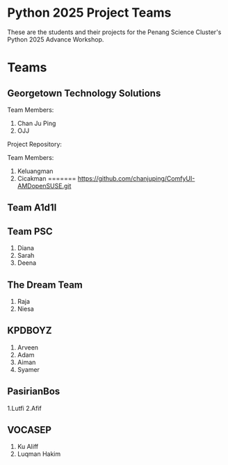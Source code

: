 # Python 2025 Project Teams

These are the students and their projects for the Penang Science Cluster's Python 2025 Advance Workshop.

# Teams

## Georgetown Technology Solutions

Team Members: 

1. Chan Ju Ping
2. OJJ

Project Repository:

Team Members:

1. Keluangman
2. Cicakman
=======
https://github.com/chanjuping/ComfyUI-AMDopenSUSE.git
   
## Team A1d1l

## Team PSC

1. Diana
2. Sarah
3. Deena

## The Dream Team

1. Raja
2. Niesa

## KPDBOYZ

1. Arveen
2. Adam
3. Aiman
4. Syamer

## PasirianBos
1.Lutfi
2.Afif

## VOCASEP 
1. Ku Aliff
2. Luqman Hakim